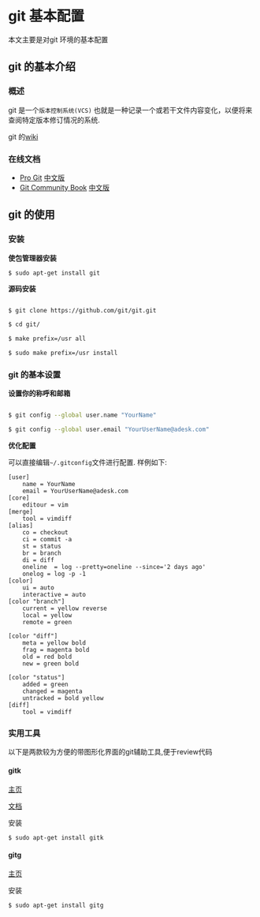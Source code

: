 git 基本配置
=========

本文主要是对git 环境的基本配置

## git 的基本介绍

### 概述

git 是一个`版本控制系统(VCS)` 也就是一种记录一个或若干文件内容变化，以便将来查阅特定版本修订情况的系统. 

git 的[wiki](http://zh.wikipedia.org/wiki/Git)

### 在线文档

* [Pro Git](http://git-scm.com/doc) [中文版](http://git-scm.com/book/zh/v1)
* [Git Community Book](http://alx.github.io/gitbook/) [中文版](http://gitbook.liuhui998.com/)

## git 的使用

### 安装


**使包管理器安装**

```
$ sudo apt-get install git
```


**源码安装**

```sh

$ git clone https://github.com/git/git.git

$ cd git/

$ make prefix=/usr all

$ sudo make prefix=/usr install
```


### git 的基本设置


**设置你的称呼和邮箱**

```sh

$ git config --global user.name "YourName"

$ git config --global user.email "YourUserName@adesk.com"
```

**优化配置**

可以直接编辑`~/.gitconfig`文件进行配置. 样例如下:

```
[user]
    name = YourName
    email = YourUserName@adesk.com
[core]
    editour = vim
[merge]
    tool = vimdiff
[alias]
    co = checkout
    ci = commit -a
    st = status
    br = branch
    di = diff
    oneline  = log --pretty=oneline --since='2 days ago'
    onelog = log -p -1
[color]
    ui = auto
    interactive = auto
[color "branch"]
    current = yellow reverse
    local = yellow
    remote = green

[color "diff"]
    meta = yellow bold
    frag = magenta bold
    old = red bold
    new = green bold

[color "status"]
    added = green
    changed = magenta
    untracked = bold yellow
[diff]
    tool = vimdiff
```

### 实用工具

以下是两款较为方便的带图形化界面的git辅助工具,便于review代码

#### gitk

[主页](http://wiki.tcl.tk/14598)

[文档](http://git-scm.com/docs/gitk)

安装

```
$ sudo apt-get install gitk
```

#### gitg

[主页](https://github.com/jessevdk/gitg)

安装

```
$ sudo apt-get install gitg
```

